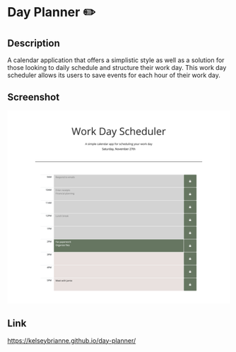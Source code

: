 # Day Planner ✏️

## Description
A calendar application that offers a simplistic style as well as a solution for those looking to daily schedule and structure their work day. This work day scheduler allows its users to save events for each hour of their work day.

## Screenshot
![Work day scheduler](assets/images/day-planner-screenshot.png)

## Link
https://kelseybrianne.github.io/day-planner/